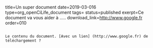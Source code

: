 title=Un super document
date=2019-03-016
type=org_openCiLife_document
tags=
status=published
exerpt=Ce document va vous aider à ..... 
download_link=http://www.google.fr
order=010
~~~~~~

Le contenu du document. [Avec un lien] (http://www.google.fr) de téléchargement ? 
